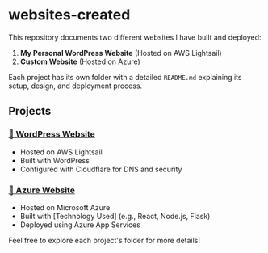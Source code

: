 # websites-created

This repository documents two different websites I have built and deployed:

1. **My Personal WordPress Website** (Hosted on AWS Lightsail)  
2. **Custom Website** (Hosted on Azure)

Each project has its own folder with a detailed `README.md` explaining its setup, design, and deployment process.

## Projects

### [📂 WordPress Website](./personal-wordpress-site/README.md)
- Hosted on AWS Lightsail
- Built with WordPress
- Configured with Cloudflare for DNS and security

### [📂 Azure Website](./azure-site/README.md)
- Hosted on Microsoft Azure
- Built with [Technology Used] (e.g., React, Node.js, Flask)
- Deployed using Azure App Services

Feel free to explore each project's folder for more details!
